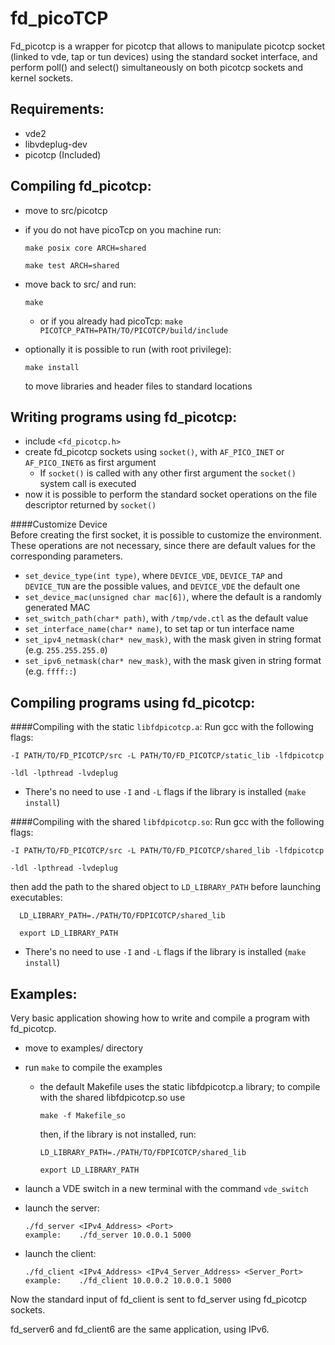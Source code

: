 fd_picoTCP
==========

Fd_picotcp is a wrapper for picotcp that allows to manipulate picotcp socket (linked to 
vde, tap or tun devices) using the standard socket interface, and perform poll() and 
select() simultaneously on both picotcp sockets and kernel sockets.

Requirements:
-------------

- 	vde2
- 	libvdeplug-dev
- 	picotcp (Included)


Compiling fd_picotcp:
---------------------

- move to src/picotcp 
- if you do not have picoTcp on you machine run: 	
 	```
	make posix core ARCH=shared
	
	make test ARCH=shared
	```
- move back to src/ and run:

	```
	make
	```
	
	* or if you already had picoTcp:
	```make PICOTCP_PATH=PATH/TO/PICOTCP/build/include```  


- optionally it is possible to run (with root privilege):
	```
	make install
	```
  to move libraries and header files to standard locations


Writing programs using fd_picotcp:
---------------------------------

- include ```<fd_picotcp.h>```
- create fd_picotcp sockets using ```socket()```, with  ```AF_PICO_INET``` or ```AF_PICO_INET6```
  as first argument
  * If ```socket()``` is called with any other first argument the ```socket()``` system
    call is executed
- now it is possible to perform the standard socket operations on the file 
  descriptor returned by ```socket()```

####Customize Device  
Before creating the first socket, it is possible to customize the environment.
These operations are not necessary, since there are default values for the corresponding parameters.

- ```set_device_type(int type)```, where ```DEVICE_VDE```, ```DEVICE_TAP``` and ```DEVICE_TUN``` are the possible values, and ```DEVICE_VDE``` the default one
- ```set_device_mac(unsigned char mac[6])```, where the default is a randomly generated MAC
- ```set_switch_path(char* path)```, with ```/tmp/vde.ctl``` as the default value 
- ```set_interface_name(char* name)```, to set tap or tun interface name
- ```set_ipv4_netmask(char* new_mask)```, with the mask given in string format (e.g. ```255.255.255.0```)
- ```set_ipv6_netmask(char* new_mask)```, with the mask given in string format (e.g. ```ffff::```)   



Compiling programs using fd_picotcp:
-----------------------------------
####Compiling with the static ```libfdpicotcp.a```:
Run gcc with the following flags:

	-I PATH/TO/FD_PICOTCP/src -L PATH/TO/FD_PICOTCP/static_lib -lfdpicotcp

	-ldl -lpthread -lvdeplug
	
- There's no need to use ```-I``` and ```-L``` flags if the library is installed (```make install```)
	
####Compiling with the shared ```libfdpicotcp.so```:
Run gcc with the following flags:

	-I PATH/TO/FD_PICOTCP/src -L PATH/TO/FD_PICOTCP/shared_lib -lfdpicotcp

	-ldl -lpthread -lvdeplug

then add the path to the shared object to ```LD_LIBRARY_PATH``` before launching executables:

	  LD_LIBRARY_PATH=./PATH/TO/FDPICOTCP/shared_lib

	  export LD_LIBRARY_PATH


- There's no need to use ```-I``` and ```-L``` flags if the library is installed (```make install```)

Examples:
---------
Very basic application showing how to write and compile a program with fd_picotcp.

- move to examples/ directory
- run ```make``` to compile the examples 
	* the default Makefile uses the static libfdpicotcp.a library; to compile 
  	  with the shared libfdpicotcp.so use 
	  
	  ```make -f Makefile_so```
	
	  then, if the library is not installed, run:
	  ```	
	  LD_LIBRARY_PATH=./PATH/TO/FDPICOTCP/shared_lib

	  export LD_LIBRARY_PATH
	  ```
		
- launch a VDE switch in a new terminal with the command ```vde_switch```
- launch the server:
	```
	./fd_server <IPv4_Address> <Port>
	example: 	./fd_server 10.0.0.1 5000
	```	

- launch the client:
	```
	./fd_client <IPv4_Address> <IPv4_Server_Address> <Server_Port>
	example:	./fd_client 10.0.0.2 10.0.0.1 5000
	```
	
Now the standard input of fd_client is sent to fd_server using fd_picotcp sockets.
	
fd_server6 and fd_client6 are the same application, using IPv6.
	
